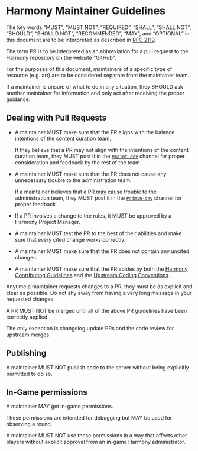 # Harmony Maintainer Guidelines

The key words “MUST”, “MUST NOT”, “REQUIRED”, “SHALL”, “SHALL NOT”, “SHOULD”, “SHOULD NOT”, “RECOMMENDED”, “MAY”, and “OPTIONAL” in this document are to be interpreted as described in [RFC 2119](https://www.ietf.org/rfc/rfc2119.txt).

The term PR is to be interpreted as an abbreviation for a pull request to the Harmony repository on the website "GitHub".

For the purposes of this document, maintainers of a specific type of resource (e.g. art) are to be considered separate from the maintainer team.

If a maintainer is unsure of what to do in any situation, they SHOULD ask another maintainer for information and only act after receiving the proper guidance.

## Dealing with Pull Requests

- A maintainer MUST make sure that the PR aligns with the balance intentions of the content curation team.

  If they believe that a PR may not align with the intentions of the content curation team, they MUST post it in the [`#maint-dev`](https://discord.com/channels/1139716325627932682/1401713596500803594) channel for proper consideration and feedback by the rest of the team.

- A maintainer MUST make sure that the PR does not cause any unnecessary trouble to the administration team.

  If a maintainer believes that a PR may cause trouble to the administration team, they MUST post it in the [`#admin-dev`](https://discord.com/channels/1139716325627932682/1324253592634396734) channel for proper feedback

- If a PR involves a change to the rules, it MUST be approved by a Harmony Project Manager.

- A maintainer MUST test the PR to the best of their abilities and make sure that every cited change works correctly.

- A maintainer MUST make sure that the PR does not contain any uncited changes.

- A maintainer MUST make sure that the PR abides by both the [Harmony Contributing Guidelines](https://raw.githubusercontent.com/ss14-harmony/ss14-harmony/refs/heads/master/CONTRIBUTING.md) and the [Upstream Coding Conventions](https://docs.spacestation14.com/en/general-development/codebase-info/conventions.html).

Anytime a maintainer requests changes to a PR, they must be as explicit and clear as possible. Do not shy away from having a very long message in your requested changes.

A PR MUST NOT be merged until all of the above PR guidelines have been correctly applied.

The only exception is changelog update PRs and the code review for upstream merges.

## Publishing

A maintainer MUST NOT publish code to the server without being explicitly permitted to do so.

## In-Game permissions

A maintainer MAY get in-game permissions.

These permissions are intended for debugging but MAY be used for observing a round.

A maintainer MUST NOT use these permissions in a way that affects other players without explicit approval from an in-game Harmony administrator.
